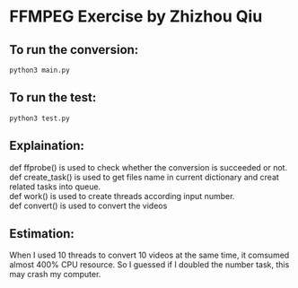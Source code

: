 # FFMPEG Exercise by Zhizhou Qiu    

## To run the conversion:
```
python3 main.py
```
## To run the test:
```
python3 test.py
```
## Explaination:    
def ffprobe() is used to check whether the conversion is succeeded or not.        
def create_task() is used to get files name in current dictionary and creat related tasks into queue.     
def work() is used to create threads according input number.     
def convert() is used to convert the videos       

## Estimation:
When I used 10 threads to convert 10 videos at the same time, it comsumed almost 400% CPU resource. So I guessed if I doubled the number task, this may crash my computer.

